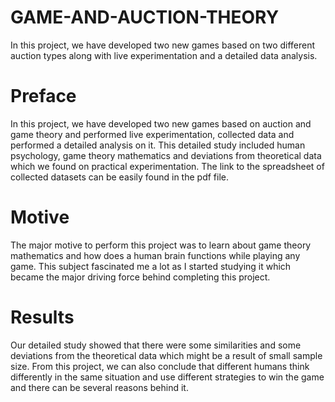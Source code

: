 # GAME-AND-AUCTION-THEORY
In this project, we have developed two new games based on two different auction types along with live experimentation and a detailed data analysis.
# Preface 
In this project, we have developed two new games based on auction and game theory and performed live experimentation, collected data and performed a detailed analysis on it.
This detailed study included human psychology, game theory mathematics and deviations from theoretical data which we found on practical experimentation.
The link to the spreadsheet of collected datasets can be easily found in the pdf file.
# Motive 
The major motive to perform this project was to learn about game theory mathematics and how does a human brain functions while playing any game. 
This subject fascinated me a lot as I started studying it which became the major driving force behind completing this project.
# Results 
Our detailed study showed that there were some similarities and some deviations from the theoretical data which might be a result of small sample size. 
From this project, we can also conclude that different humans think differently in the same situation and use different strategies to win the game and there can be several reasons behind it.
